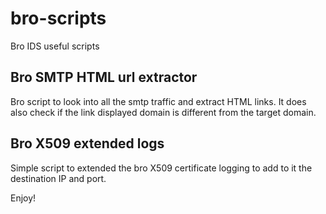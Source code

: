 # bro-scripts
Bro IDS useful scripts

## Bro SMTP HTML url extractor
Bro script to look into all the smtp traffic and extract HTML links. It does also check if the link displayed domain is different from the target domain.

## Bro X509 extended logs
Simple script to extended the bro X509 certificate logging to add to it the destination IP and port.

Enjoy!
